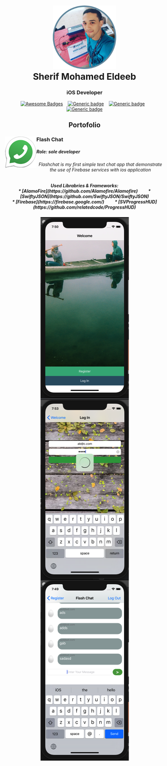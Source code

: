<h1 align="center">
  <br>
  <a href="https://github.com/SherifMEldeeb">
  <img src="/assets/profile-photo.png" width="200"></a>
  <br>
  Sherif Mohamed Eldeeb
  <h3 align="center">  
    iOS Developer 
  </h3>
</h1>

<div align="center">
<p align="center">

[![Awesome Badges](https://img.shields.io/badge/badges-awesome-green.svg)](https://github.com/SherifMEldeeb/SherifM.Eldeeb-Resume)
&nbsp;&nbsp;
[![Generic badge](https://img.shields.io/badge/LinkedIn-SherifMEldeeb-Blue.svg)](https%3A%2F%2Flinkedin.com%2Fin%2Fsherif-m-eldeeb%2F)
&nbsp;&nbsp;
[![Generic badge](https://img.shields.io/badge/Resume-PDF-green.svg)](https://drive.google.com/file/d/1lm_MNj3alpKrWfMyPEbAyvGm5yHk-uUf/view)
&nbsp;&nbsp;
[![Generic badge](https://img.shields.io/badge/Email-sherif.eldeep1@gmail.com-Red.svg)](mailto:sherif.eldeep1@gmail.com)

</p>
</div>


<h2 align="center"> Portofolio</h2>
<div align="center">
   <a href="https://github.com/SherifMEldeeb/flashChat">
   <img align="left" src="/assets/projects/flashchat/Icon.png" width="100"></a>
    <h3 align="left"> Flash Chat </h3>
    <h5 align="left"> Role: sole developer </h5>
   <p align="center">
   <h6 align="center"> Flashchat is my first simple text chat app that demonstrate the use of Firebase services with ios application 
   <h5>Used Librabries & Frameworks:<br>
   * [AlamoFire](https://github.com/Alamofire/Alamofire) &nbsp;&nbsp;&nbsp;&nbsp;&nbsp;&nbsp;&nbsp;&nbsp; * [SwiftyJSON](https://github.com/SwiftyJSON/SwiftyJSON)<br>
   * [Firebase](https://firebase.google.com/) &nbsp;&nbsp;&nbsp;&nbsp;&nbsp;&nbsp;&nbsp;&nbsp; * [SVProgressHUD](https://github.com/relatedcode/ProgressHUD)
   </h5>
   </h6>
   <img align="center" src="/assets/projects/flashchat/Screenshots/welcome.png" width="279" height="571">
    <img align="center" src="/assets/projects/flashchat/Screenshots/login.png" width="279" height="571">
    <img align="center" src="/assets/projects/flashchat/Screenshots/chat.png" width="279" height="571">
   </p>
</div>